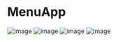 # MenuApp 

![image](https://user-images.githubusercontent.com/92364935/187456360-4033cf28-784c-49ec-93bc-1271b01ad332.png)
![image](https://user-images.githubusercontent.com/92364935/187456969-6de50e91-79c5-4fb5-a31c-24e126402c83.png)
![image](https://user-images.githubusercontent.com/92364935/187457342-94c87ef0-13d4-4ac2-8c58-329d5392a423.png)
![image](https://user-images.githubusercontent.com/92364935/187457807-77b25e0a-9127-48fe-a8d8-67d392115485.png)



